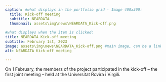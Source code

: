 ```yaml
---
caption: #what displays in the portfolio grid - Image 400x300:
  title: Kick-off meeting
  subtitle: NEARDATA
  thumbnail: assets\img\news\NEARDATA_Kick-off.png
  
#what displays when the item is clicked:
title: NEARDATA Kick-off meeting
subtitle: February 1st, 2023
image: assets\img\news\NEARDATA_Kick-off.png #main image, can be a link or a file in assets/img/portfolio
alt: NEARDATA Kick-off meeting

---
```

On 1 February, the members of the project participated in the kick-off – the first joint meeting – held at the Universitat Rovira i Virgili.

